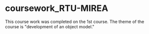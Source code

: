 # coursework_RTU-MIREA
This course work was completed on the 1st course. The theme of the course is "development of an object model."
